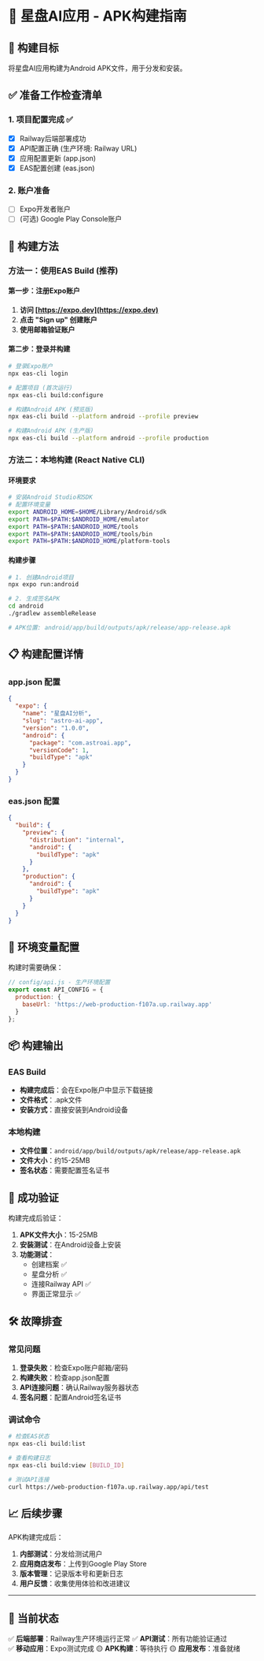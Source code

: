 # 📱 星盘AI应用 - APK构建指南

## 🎯 构建目标
将星盘AI应用构建为Android APK文件，用于分发和安装。

## ✅ 准备工作检查清单

### 1. 项目配置完成 ✅
- [x] Railway后端部署成功
- [x] API配置正确 (生产环境: Railway URL)
- [x] 应用配置更新 (app.json)
- [x] EAS配置创建 (eas.json)

### 2. 账户准备
- [ ] Expo开发者账户
- [ ] (可选) Google Play Console账户

## 🚀 构建方法

### 方法一：使用EAS Build (推荐)

#### 第一步：注册Expo账户
1. **访问 [https://expo.dev](https://expo.dev)**
2. **点击 "Sign up" 创建账户**
3. **使用邮箱验证账户**

#### 第二步：登录并构建
```bash
# 登录Expo账户
npx eas-cli login

# 配置项目 (首次运行)
npx eas-cli build:configure

# 构建Android APK (预览版)
npx eas-cli build --platform android --profile preview

# 构建Android APK (生产版)
npx eas-cli build --platform android --profile production
```

### 方法二：本地构建 (React Native CLI)

#### 环境要求
```bash
# 安装Android Studio和SDK
# 配置环境变量
export ANDROID_HOME=$HOME/Library/Android/sdk
export PATH=$PATH:$ANDROID_HOME/emulator
export PATH=$PATH:$ANDROID_HOME/tools
export PATH=$PATH:$ANDROID_HOME/tools/bin
export PATH=$PATH:$ANDROID_HOME/platform-tools
```

#### 构建步骤
```bash
# 1. 创建Android项目
npx expo run:android

# 2. 生成签名APK
cd android
./gradlew assembleRelease

# APK位置: android/app/build/outputs/apk/release/app-release.apk
```

## 📋 构建配置详情

### app.json 配置
```json
{
  "expo": {
    "name": "星盘AI分析",
    "slug": "astro-ai-app",
    "version": "1.0.0",
    "android": {
      "package": "com.astroai.app",
      "versionCode": 1,
      "buildType": "apk"
    }
  }
}
```

### eas.json 配置
```json
{
  "build": {
    "preview": {
      "distribution": "internal",
      "android": {
        "buildType": "apk"
      }
    },
    "production": {
      "android": {
        "buildType": "apk"
      }
    }
  }
}
```

## 🔧 环境变量配置

构建时需要确保：
```javascript
// config/api.js - 生产环境配置
export const API_CONFIG = {
  production: {
    baseUrl: 'https://web-production-f107a.up.railway.app'
  }
};
```

## 📦 构建输出

### EAS Build
- **构建完成后**：会在Expo账户中显示下载链接
- **文件格式**：.apk文件
- **安装方式**：直接安装到Android设备

### 本地构建
- **文件位置**：`android/app/build/outputs/apk/release/app-release.apk`
- **文件大小**：约15-25MB
- **签名状态**：需要配置签名证书

## 🎉 成功验证

构建完成后验证：
1. **APK文件大小**：15-25MB
2. **安装测试**：在Android设备上安装
3. **功能测试**：
   - 创建档案 ✅
   - 星盘分析 ✅  
   - 连接Railway API ✅
   - 界面正常显示 ✅

## 🛠️ 故障排查

### 常见问题
1. **登录失败**：检查Expo账户邮箱/密码
2. **构建失败**：检查app.json配置
3. **API连接问题**：确认Railway服务器状态
4. **签名问题**：配置Android签名证书

### 调试命令
```bash
# 检查EAS状态
npx eas-cli build:list

# 查看构建日志
npx eas-cli build:view [BUILD_ID]

# 测试API连接
curl https://web-production-f107a.up.railway.app/api/test
```

## 📈 后续步骤

APK构建完成后：
1. **内部测试**：分发给测试用户
2. **应用商店发布**：上传到Google Play Store
3. **版本管理**：记录版本号和更新日志
4. **用户反馈**：收集使用体验和改进建议

---

## 🎯 当前状态

✅ **后端部署**：Railway生产环境运行正常
✅ **API测试**：所有功能验证通过  
✅ **移动应用**：Expo测试完成
🟡 **APK构建**：等待执行
🟡 **应用发布**：准备就绪 